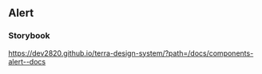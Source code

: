 ## Alert

### Storybook

https://dev2820.github.io/terra-design-system/?path=/docs/components-alert--docs
